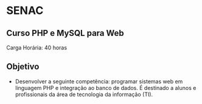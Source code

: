 # SENAC 
## Curso PHP e MySQL para Web

Carga Horária: 40 horas

## Objetivo

- Desenvolver a seguinte competência: programar sistemas web em linguagem PHP e integração ao banco de dados.
É destinado a alunos e profissionais da área de tecnologia da informação (TI).